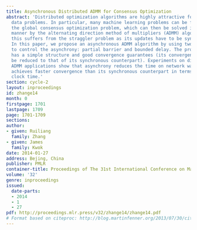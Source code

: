 ```yaml
---
title: Asynchronous Distributed ADMM for Consensus Optimization
abstract: 'Distributed optimization algorithms are highly attractive for solving big
  data problems. In particular, many machine learning problems can be formulated as
  the global consensus optimization problem, which can then be solved in a distributed
  manner by the alternating direction method of multipliers (ADMM) algorithm. However,
  this suffers from the straggler problem as its updates have to be synchronized.
  In this paper, we propose an asynchronous ADMM algorithm by using two conditions
  to control the asynchrony: partial barrier and bounded delay. The proposed algorithm
  has a simple structure and good convergence guarantees (its convergence rate can
  be reduced to that of its synchronous counterpart). Experiments on different distributed
  ADMM applications show that asynchrony reduces the time on network waiting, and
  achieves faster convergence than its synchronous counterpart in terms of the wall
  clock time.'
section: cycle-2
layout: inproceedings
id: zhange14
month: 0
firstpage: 1701
lastpage: 1709
page: 1701-1709
sections: 
author:
- given: Ruiliang
  family: Zhang
- given: James
  family: Kwok
date: 2014-01-27
address: Bejing, China
publisher: PMLR
container-title: Proceedings of The 31st International Conference on Machine Learning
volume: '32'
genre: inproceedings
issued:
  date-parts:
  - 2014
  - 1
  - 27
pdf: http://proceedings.mlr.press/v32/zhange14/zhange14.pdf
# Format based on citeproc: http://blog.martinfenner.org/2013/07/30/citeproc-yaml-for-bibliographies/
---
```


